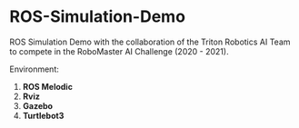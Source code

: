 # ROS-Simulation-Demo

ROS Simulation Demo with the collaboration of the Triton Robotics AI Team to compete in the RoboMaster AI Challenge (2020 - 2021).

Environment:

1. **ROS Melodic**
2. **Rviz**
3. **Gazebo**
4. **Turtlebot3**
